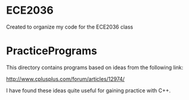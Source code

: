 # ECE2036
Created to organize my code for the ECE2036 class


# PracticePrograms
This directory contains programs based on ideas from the following link:

http://www.cplusplus.com/forum/articles/12974/

I have found these ideas quite useful for gaining practice with C++.
